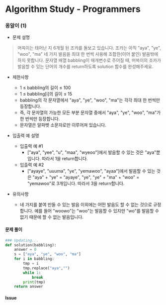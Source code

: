 # Algorithm Study - Programmers

### 옹알이 (1)
- 문제 설명
>머쓱이는 태어난 지 6개월 된 조카를 돌보고 있습니다. 조카는 아직 "aya", "ye", "woo", "ma" 네 가지 발음을 최대 한 번씩 사용해 조합한(이어 붙인) 발음밖에 하지 못합니다. 문자열 배열 babbling이 매개변수로 주어질 때, 머쓱이의 조카가 발음할 수 있는 단어의 개수를 return하도록 solution 함수를 완성해주세요.

- 제한사항
    - 1 ≤ babbling의 길이 ≤ 100
    - 1 ≤ babbling[i]의 길이 ≤ 15
    - babbling의 각 문자열에서 "aya", "ye", "woo", "ma"는 각각 최대 한 번씩만 등장합니다.
    - 즉, 각 문자열의 가능한 모든 부분 문자열 중에서 "aya", "ye", "woo", "ma"가 한 번씩만 등장합니다.
    - 문자열은 알파벳 소문자로만 이루어져 있습니다.

- 입출력 예 설명
    - 입출력 예 #1
        - ["aya", "yee", "u", "maa", "wyeoo"]에서 발음할 수 있는 것은 "aya"뿐입니다. 따라서 1을 return합니다.
    - 입출력 예 #2
        - ["ayaye", "uuuma", "ye", "yemawoo", "ayaa"]에서 발음할 수 있는 것은 "aya" + "ye" = "ayaye", "ye", "ye" + "ma" + "woo" = "yemawoo"로 3개입니다. 따라서 3을 return합니다.
- 유의사항
    - 네 가지를 붙여 만들 수 있는 발음 이외에는 어떤 발음도 할 수 없는 것으로 규정합니다. 예를 들어 "woowo"는 "woo"는 발음할 수 있지만 "wo"를 발음할 수 없기 때문에 할 수 없는 발음입니다.

#### 문제 풀이

```py
### Updating...
def solution(babbling):
    answer = 0
    s = ["aya", "ye", "woo", "ma"]
    for i in babbling:
        tmp = i
        tmp.replace("aya","")
        while 1:
            break
        print(tmp)
    return answer
```

#### Issue

<!--
- "wyeoo"의 경우 "ye"를 replace 한 후 "woo"가 되어 이 후 ""로 바뀌어 결과에 영향을 미칠 수 있다.
```py
def solution(babbling):
    answer = 0
    s = ["aya", "ye", "woo", "ma"]
    for i in babbling:
        tmp = i
        for j in s:
            tmp = tmp.replace(j,"")
        #print(tmp)
        if tmp == "":
            answer += 1
    return answer
```
-->